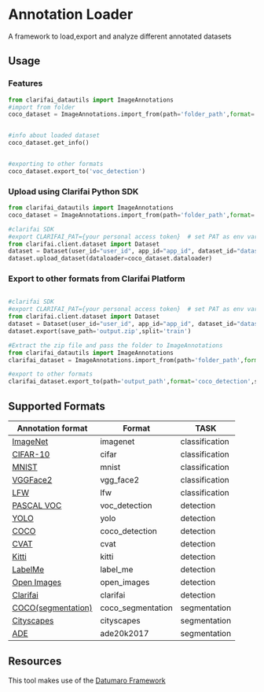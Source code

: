 # Annotation Loader

A framework to load,export and analyze different annotated datasets


## Usage
### Features
```python
from clarifai_datautils import ImageAnnotations
#import from folder
coco_dataset = ImageAnnotations.import_from(path='folder_path',format= 'coco_detection')


#info about loaded dataset
coco_dataset.get_info()


#exporting to other formats
coco_dataset.export_to('voc_detection')
```

### Upload using Clarifai Python SDK
```python
from clarifai_datautils import ImageAnnotations
coco_dataset = ImageAnnotations.import_from(path='folder_path',format= 'coco_detection')

#clarifai SDK
#export CLARIFAI_PAT={your personal access token}  # set PAT as env variable
from clarifai.client.dataset import Dataset
dataset = Dataset(user_id="user_id", app_id="app_id", dataset_id="dataset_id")
dataset.upload_dataset(dataloader=coco_dataset.dataloader)

```


### Export to other formats from Clarifai Platform
```python

#clarifai SDK
#export CLARIFAI_PAT={your personal access token}  # set PAT as env variable
from clarifai.client.dataset import Dataset
dataset = Dataset(user_id="user_id", app_id="app_id", dataset_id="dataset_id")
dataset.export(save_path='output.zip',split='train')

#Extract the zip file and pass the folder to ImageAnnotations
from clarifai_datautils import ImageAnnotations
clarifai_dataset = ImageAnnotations.import_from(path='folder_path',format= 'clarifai')

#export to other formats
clarifai_dataset.export_to(path='output_path',format='coco_detection',save_images=True)

```

## Supported Formats

| Annotation format                                                                                | Format       |      TASK       |
| ------------------------------------------------------------------------------------------------ | -------      | --------------- |
| [ImageNet](http://image-net.org/)                                                                | imagenet     | classification  |
| [CIFAR-10](https://www.cs.toronto.edu/~kriz/cifar.html)                                          | cifar     | classification  |
| [MNIST](http://yann.lecun.com/exdb/mnist/)                                                       | mnist     | classification  |
| [VGGFace2](https://github.com/ox-vgg/vgg_face2)                                                  | vgg_face2     | classification  |
| [LFW](http://vis-www.cs.umass.edu/lfw/)                                                          | lfw     | classification  |
| [PASCAL VOC](http://host.robots.ox.ac.uk/pascal/VOC/voc2012/htmldoc/index.html)                  | voc_detection     | detection  |
| [YOLO](https://github.com/AlexeyAB/darknet#how-to-train-pascal-voc-data)                         | yolo     | detection  |
| [COCO](http://cocodataset.org/#format-data)                                                      | coco_detection     | detection  |
| [CVAT](https://opencv.github.io/cvat/docs/manual/advanced/xml_format/)                           | cvat     | detection  |
| [Kitti](http://www.cvlibs.net/datasets/kitti/index.php)                                          | kitti     | detection  |
| [LabelMe](http://labelme.csail.mit.edu/Release3.0)                                               | label_me     | detection  |
| [Open Images](https://storage.googleapis.com/openimages/web/download.html)                       | open_images     | detection  |
| [Clarifai](https://github.com/Clarifai/examples/tree/main/Data_Utils)                       | clarifai     | detection  |
| [COCO(segmentation)](http://cocodataset.org/#format-data)                                     | coco_segmentation     | segmentation  |
| [Cityscapes](https://www.cityscapes-dataset.com/)                                                | cityscapes     | segmentation  |
| [ADE](https://www.cityscapes-dataset.com/)                                                       | ade20k2017     | segmentation  |



## Resources
This tool makes use of the [Datumaro Framework](https://github.com/openvinotoolkit/datumaro)
